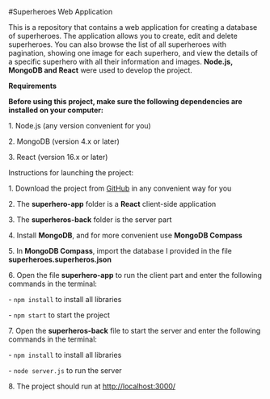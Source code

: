 ﻿#Superheroes Web Application

This is a repository that contains a web application for creating a database of superheroes. The application allows you to create, edit and delete superheroes. You can also browse the list of all superheroes with pagination, showing one image for each superhero, and view the details of a specific superhero with all their information and images. **Node.js, MongoDB and React** were used to develop the project.

**Requirements**

**Before using this project, make sure the following dependencies are installed on your computer:**

1\. Node.js (any version convenient for you)

2\. MongoDB (version 4.x or later)

3\. React (version 16.x or later)

Instructions for launching the project:

1\. Download the project from [GitHub](https://github.com/1vvan/superheroes_app) in any convenient way for you

2\. The **superhero-app** folder is a **React** client-side application

3\. The **superheros-back** folder is the server part

4\. Install **MongoDB**, and for more convenient use **MongoDB Compass**

5\. In **MongoDB Compass**, import the database I provided in the file **superheroes.superheros.json**

6\. Open the file **superhero-app** to run the client part and enter the following commands in the terminal:

\- `npm install` to install all libraries

\- `npm start` to start the project

7\. Open the **superheros-back** file to start the server and enter the following commands in the terminal:

\- `npm install` to install all libraries

\- `node server.js` to run the server

8\. The project should run at <http://localhost:3000/>

